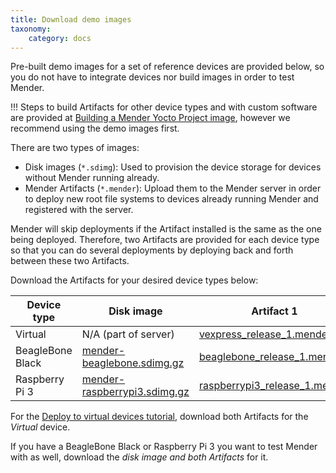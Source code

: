 ```yaml
---
title: Download demo images
taxonomy:
    category: docs
---
```


Pre-built demo images for a set of reference devices are provided below, so you do not have to integrate devices nor build images in order to test Mender.

!!! Steps to build Artifacts for other device types and with custom software are provided at [Building a Mender Yocto Project image](../../artifacts/building-mender-yocto-image), however we recommend using the demo images first.

There are two types of images:
* Disk images (`*.sdimg`): Used to provision the device storage for devices without Mender running already.
* Mender Artifacts (`*.mender`): Upload them to the Mender server in order to deploy new root file systems to devices already running Mender and registered with the server.

Mender will skip deployments if the Artifact installed is the same as the one being deployed. Therefore, two Artifacts are provided for each device type so that you can do several deployments 
by deploying back and forth between these two Artifacts.

Download the Artifacts for your desired device types below:


| Device type      | Disk image | Artifact 1 | Artifact 2 |
|------------------|------------|------------|------------|
| Virtual          | N/A (part of server) | [vexpress_release_1.mender][autoupdate_vexpress_release_1_x.x.x.mender] | [vexpress_release_2.mender][autoupdate_vexpress_release_2_x.x.x.mender]          |
| BeagleBone Black | [mender-beaglebone.sdimg.gz][autoupdate_mender-beaglebone_x.x.x.sdimg.gz] | [beaglebone_release_1.mender][autoupdate_beaglebone_release_1_x.x.x.mender] | [beaglebone_release_2.mender][autoupdate_beaglebone_release_2_x.x.x.mender] |
| Raspberry Pi 3   | [mender-raspberrypi3.sdimg.gz][autoupdate_mender-raspberrypi3_x.x.x.sdimg.gz] | [raspberrypi3_release_1.mender][autoupdate_raspberrypi3_release_1_x.x.x.mender] | [raspberrypi3_release_2.mender][autoupdate_raspberrypi3_release_2_x.x.x.mender] |


[autoupdate_vexpress_release_1_x.x.x.mender]: https://d1b0l86ne08fsf.cloudfront.net/master/vexpress-qemu/vexpress_release_1_master.mender
[autoupdate_vexpress_release_2_x.x.x.mender]: https://d1b0l86ne08fsf.cloudfront.net/master/vexpress-qemu/vexpress_release_2_master.mender

[autoupdate_mender-beaglebone_x.x.x.sdimg.gz]: https://d1b0l86ne08fsf.cloudfront.net/master/beaglebone/mender-beaglebone_master.sdimg.gz
[autoupdate_beaglebone_release_1_x.x.x.mender]: https://d1b0l86ne08fsf.cloudfront.net/master/beaglebone/beaglebone_release_1_master.mender
[autoupdate_beaglebone_release_2_x.x.x.mender]: https://d1b0l86ne08fsf.cloudfront.net/master/beaglebone/beaglebone_release_2_master.mender

[autoupdate_mender-raspberrypi3_x.x.x.sdimg.gz]: https://d1b0l86ne08fsf.cloudfront.net/master/raspberrypi3/mender-raspberrypi3_master.sdimg.gz
[autoupdate_raspberrypi3_release_1_x.x.x.mender]: https://d1b0l86ne08fsf.cloudfront.net/master/raspberrypi3/raspberrypi3_release_1_master.mender
[autoupdate_raspberrypi3_release_2_x.x.x.mender]: https://d1b0l86ne08fsf.cloudfront.net/master/raspberrypi3/raspberrypi3_release_2_master.mender


For the [Deploy to virtual devices tutorial](../deploy-to-virtual-devices), download both Artifacts for the *Virtual* device.

If you have a BeagleBone Black or Raspberry Pi 3 you want to test Mender with
as well, download the *disk image and both Artifacts* for it.